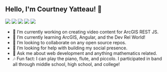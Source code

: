 ## Hello, I'm Courtney Yatteau! 👋

<a target="_blank" href="https://www.linkedin.com/in/courtneyyatteau/"><img src="https://img.shields.io/badge/-LinkedIn-0077B5?style=for-the-badge&logo=Linkedin&logoColor=white"></img></a> <a target="_blank" href="https://twitter.com/c_yatteau"><img src="https://img.shields.io/badge/-Twitter-1DA1F2?style=for-the-badge&logo=Twitter&logoColor=white"></img></a> <a href="https://www.instagram.com/c_yatteau/"><img src="https://img.shields.io/badge/Instagram-E4405F?style=for-the-badge&logo=instagram&logoColor=white"></img></a> <a target="_blank" href="https://youtube.com/channel/UCZZe1tS_wmHYXNoivPeptYw"><img src="https://img.shields.io/badge/YouTube-FF0000?style=for-the-badge&logo=youtube&logoColor=white"></img></a> <a target="_blank" href="https://medium.com/@c_yatteau"><img src="https://img.shields.io/badge/-Medium-12100E?style=for-the-badge&logo=Medium&logoColor=white"></img></a> 

- 🔭 I’m currently working on creating video content for ArcGIS REST JS.
- 🌱 I’m currently learning ArcGIS, Angular, and the Dev Rel World!
- 👯 I’m looking to collaborate on any open source repos.
- 🤔 I’m looking for help with building my social presence.
- 💬 Ask me about web development and anything mathematics related.
- 🎶 Fun fact: I can play the piano, flute, and piccolo. I participated in band all through middle school, high school, and college! 


